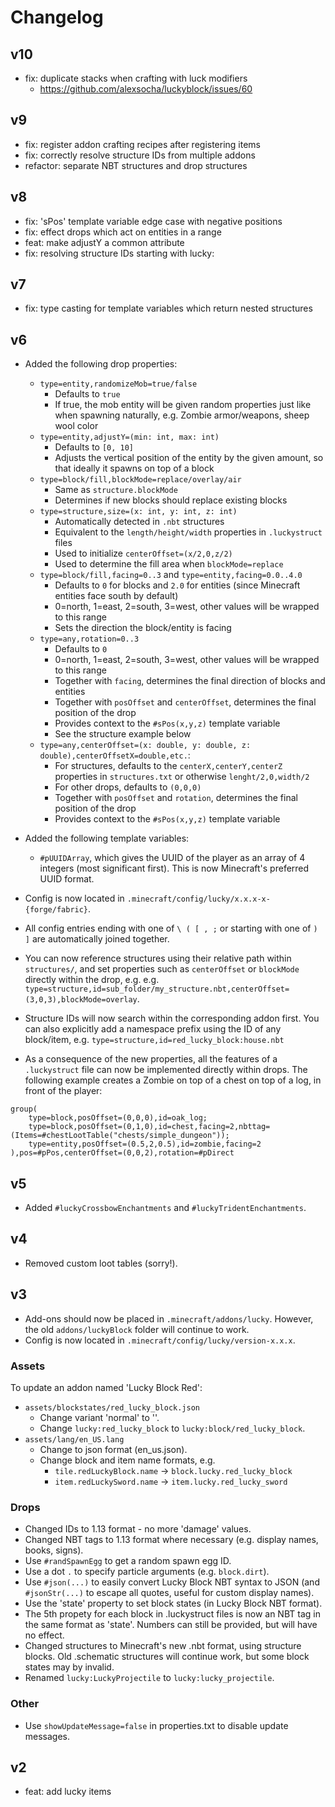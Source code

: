 # Changelog

## v10

- fix: duplicate stacks when crafting with luck modifiers
    - https://github.com/alexsocha/luckyblock/issues/60

## v9

- fix: register addon crafting recipes after registering items
- fix: correctly resolve structure IDs from multiple addons
- refactor: separate NBT structures and drop structures

## v8

- fix: 'sPos' template variable edge case with negative positions
- fix: effect drops which act on entities in a range
- feat: make adjustY a common attribute
- fix: resolving structure IDs starting with lucky:

## v7

- fix: type casting for template variables which return nested structures

## v6

- Added the following drop properties:
    - `type=entity,randomizeMob=true/false`
        - Defaults to `true`
        - If true, the mob entity will be given random properties just like when spawning naturally, e.g. Zombie armor/weapons, sheep wool color
    - `type=entity,adjustY=(min: int, max: int)`
        - Defaults to `[0, 10]`
        - Adjusts the vertical position of the entity by the given amount, so that ideally it spawns on top of a block
    - `type=block/fill,blockMode=replace/overlay/air`
        - Same as `structure.blockMode`
        - Determines if new blocks should replace existing blocks
    - `type=structure,size=(x: int, y: int, z: int)`
        - Automatically detected in `.nbt` structures
        - Equivalent to the `length/height/width` properties in `.luckystruct` files
        - Used to initialize `centerOffset=(x/2,0,z/2)`
        - Used to determine the fill area when `blockMode=replace`
    - `type=block/fill,facing=0..3` and `type=entity,facing=0.0..4.0`
        - Defaults to `0` for blocks and `2.0` for entities (since Minecraft entities face south by default)
        - 0=north, 1=east, 2=south, 3=west, other values will be wrapped to this range
        - Sets the direction the block/entity is facing
    - `type=any,rotation=0..3`
        - Defaults to `0`
        - 0=north, 1=east, 2=south, 3=west, other values will be wrapped to this range
        - Together with `facing`, determines the final direction of blocks and entities
        - Together with `posOffset` and `centerOffset`, determines the final position of the drop
        - Provides context to the `#sPos(x,y,z)` template variable
        - See the structure example below
    - `type=any,centerOffset=(x: double, y: double, z: double),centerOffsetX=double,etc.`:
      - For structures, defaults to the `centerX,centerY,centerZ` properties in `structures.txt` or otherwise `lenght/2,0,width/2`
      - For other drops, defaults to `(0,0,0)`
      - Together with `posOffset` and `rotation`, determines the final position of the drop
      - Provides context to the `#sPos(x,y,z)` template variable

- Added the following template variables:
    - `#pUUIDArray`, which gives the UUID of the player as an array of 4 integers (most significant first). This is now Minecraft's preferred UUID format.
- Config is now located in `.minecraft/config/lucky/x.x.x-x-{forge/fabric}`.
- All config entries ending with one of `\ ( [ , ;` or starting with one of `) ]` are automatically joined together.
- You can now reference structures using their relative path
  within `structures/`, and set properties such as `centerOffset` or `blockMode` directly within the drop, e.g.
  e.g. `type=structure,id=sub_folder/my_structure.nbt,centerOffset=(3,0,3),blockMode=overlay`.
- Structure IDs will now search within the corresponding addon first. You can also explicitly add a namespace prefix using the ID of any block/item, e.g. `type=structure,id=red_lucky_block:house.nbt`

- As a consequence of the new properties, all the features of a `.luckystruct` file can now be implemented directly within drops. The
  following example creates a Zombie on top of a chest on top of a log, in front of the player:
```
group(
    type=block,posOffset=(0,0,0),id=oak_log;
    type=block,posOffset=(0,1,0),id=chest,facing=2,nbttag=(Items=#chestLootTable("chests/simple_dungeon"));
    type=entity,posOffset=(0.5,2,0.5),id=zombie,facing=2
),pos=#pPos,centerOffset=(0,0,2),rotation=#pDirect
```

## v5

- Added `#luckyCrossbowEnchantments` and `#luckyTridentEnchantments`.

## v4

- Removed custom loot tables (sorry!).

## v3

- Add-ons should now be placed in `.minecraft/addons/lucky`. However, the old `addons/luckyBlock`
  folder will continue to work.
- Config is now located in `.minecraft/config/lucky/version-x.x.x`.

### Assets

To update an addon named 'Lucky Block Red':

- `assets/blockstates/red_lucky_block.json`
    - Change variant 'normal' to ''.
    - Change `lucky:red_lucky_block` to `lucky:block/red_lucky_block`.
- `assets/lang/en_US.lang`
    - Change to json format (en_us.json).
    - Change block and item name formats, e.g.
        - `tile.redLuckyBlock.name` -> `block.lucky.red_lucky_block`
        - `item.redLuckySword.name` -> `item.lucky.red_lucky_sword`

### Drops

- Changed IDs to 1.13 format - no more 'damage' values.
- Changed NBT tags to 1.13 format where necessary (e.g. display names, books, signs).
- Use `#randSpawnEgg` to get a random spawn egg ID.
- Use a dot `.` to specify particle arguments (e.g. `block.dirt`).
- Use `#json(...)` to easily convert Lucky Block NBT syntax to JSON (and `#jsonStr(...)` to escape
  all quotes, useful for custom display names).
- Use the 'state' property to set block states (in Lucky Block NBT format).
- The 5th propety for each block in .luckystruct files is now an NBT tag in the same format as
  'state'. Numbers can still be provided, but will have no effect.
- Changed structures to Minecraft's new .nbt format, using structure blocks. Old .schematic
  structures will continue work, but some block states may by invalid.
- Renamed `lucky:LuckyProjectile` to `lucky:lucky_projectile`.

### Other

- Use `showUpdateMessage=false` in properties.txt to disable update messages.

## v2

- feat: add lucky items
